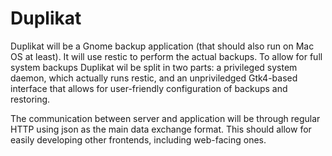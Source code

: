 # Duplikat

Duplikat will be a Gnome backup application (that should also run on Mac OS at
least). It will use restic to perform the actual backups. To allow for full
system backups Duplikat wil be split in two parts: a privileged system daemon,
which actually runs restic, and an unpriviledged Gtk4-based interface that
allows for user-friendly configuration of backups and restoring.

The communication between server and application will be through regular HTTP
using json as the main data exchange format. This should allow for easily
developing other frontends, including web-facing ones.
